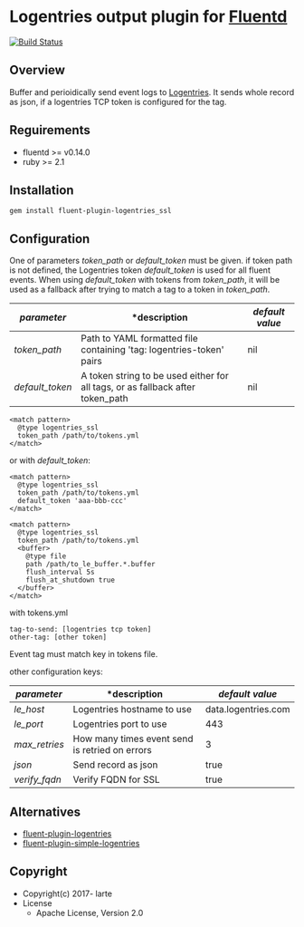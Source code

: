 # Logentries output plugin for [Fluentd](http://fluentd.org)
[![Build Status](https://travis-ci.org/larte/fluent-plugin-logentries_ssl.png)](https://travis-ci.org/larte/fluent-plugin-logentries_ssl.png)

## Overview

Buffer and perioidically send event logs to [Logentries](http://logentries.com). It sends whole record as json, if
a logentries TCP token is configured for the tag.


## Reguirements

* fluentd >= v0.14.0
* ruby >= 2.1

## Installation

```
gem install fluent-plugin-logentries_ssl
```

## Configuration

One of parameters *token\_path* or *default\_token* must be given. if token path is not defined, the Logentries token *default\_token* is used for all fluent events. When using *default\_token* with tokens from *token\_path*, it will be used as a fallback after trying to match a tag to a token in *token\_path*.

| *parameter* | *description | *default value* |
|---|---|---|
| *token_path* | Path to YAML formatted file containing 'tag: logentries-token' pairs | nil |
| *default_token* | A token string to be used either for all tags, or as fallback after token_path| nil |


```
<match pattern>
  @type logentries_ssl
  token_path /path/to/tokens.yml
</match>
```

or with *default\_token*:

```
<match pattern>
  @type logentries_ssl
  token_path /path/to/tokens.yml
  default_token 'aaa-bbb-ccc'
</match>
```

```
<match pattern>
  @type logentries_ssl
  token_path /path/to/tokens.yml
  <buffer>
    @type file
    path /path/to_le_buffer.*.buffer
    flush_interval 5s
    flush_at_shutdown true
  </buffer>
</match>

````
with tokens.yml

```
tag-to-send: [logentries tcp token]
other-tag: [other token]
```

Event tag must match key in tokens file.

other configuration keys:

| *parameter* | *description | *default value* |
|---|---|---|
| *le_host* | Logentries hostname to use  | data.logentries.com |
| *le_port* | Logentries port to use | 443 |
| *max_retries* | How many times event send is retried on errors | 3 |
| *json* | Send record as json | true |
| *verify_fqdn* | Verify FQDN for SSL | true |


## Alternatives

* [fluent-plugin-logentries](https://github.com/Woorank/fluent-plugin-logentries)
* [fluent-plugin-simple-logentries](https://github.com/sowawa/fluent-plugin-simple-logentries)

## Copyright

* Copyright(c) 2017- larte
* License
  * Apache License, Version 2.0
